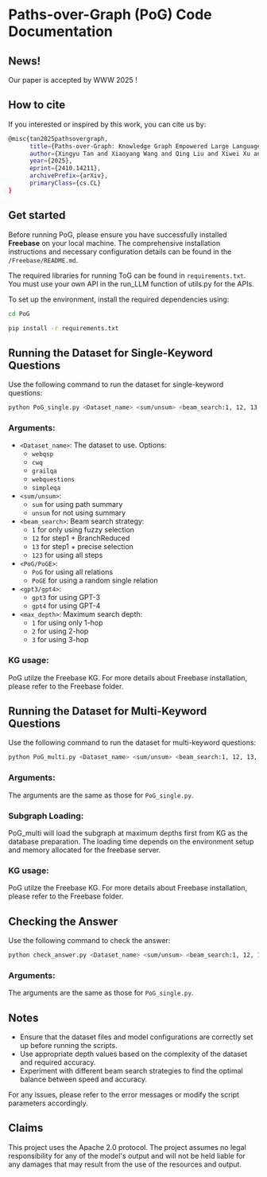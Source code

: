 # Paths-over-Graph (PoG) Code Documentation

## News!
Our paper is accepted by WWW 2025 ! 

## How to cite
If you interested or inspired by this work, you can cite us by:
```sh
@misc{tan2025pathsovergraph,
      title={Paths-over-Graph: Knowledge Graph Empowered Large Language Model Reasoning}, 
      author={Xingyu Tan and Xiaoyang Wang and Qing Liu and Xiwei Xu and Xin Yuan and Wenjie Zhang},
      year={2025},
      eprint={2410.14211},
      archivePrefix={arXiv},
      primaryClass={cs.CL}
}
```

## Get started
Before running PoG, please ensure you have successfully installed **Freebase** on your local machine. The comprehensive installation instructions and necessary configuration details can be found in the `/Freebase/README.md`.

The required libraries for running ToG can be found in `requirements.txt`. You must use your own API in the run_LLM function of utils.py for the APIs.

To set up the environment, install the required dependencies using:

```bash
cd PoG
```

```bash
pip install -r requirements.txt
```


## Running the Dataset for Single-Keyword Questions

Use the following command to run the dataset for single-keyword questions:

```bash
python PoG_single.py <Dataset_name> <sum/unsum> <beam_search:1, 12, 13, 123> <PoG/PoGE> <gpt3/gpt4> <max_depth 1/2/3>
```

### Arguments:
- `<Dataset_name>`: The dataset to use. Options:
  - `webqsp`
  - `cwq`
  - `grailqa`
  - `webquestions`
  - `simpleqa`
- `<sum/unsum>`: 
  - `sum` for using path summary
  - `unsum` for not using summary
- `<beam_search>`: Beam search strategy:
  - `1` for only using fuzzy selection
  - `12` for step1 + BranchReduced
  - `13` for step1 + precise selection
  - `123` for using all steps
- `<PoG/PoGE>`:
  - `PoG` for using all relations
  - `PoGE` for using a random single relation
- `<gpt3/gpt4>`:
  - `gpt3` for using GPT-3
  - `gpt4` for using GPT-4
- `<max_depth>`: Maximum search depth:
  - `1` for using only 1-hop
  - `2` for using 2-hop
  - `3` for using 3-hop

### KG usage:
PoG utilze the Freebase KG. For more details about Freebase installation, please refer to the Freebase folder.

## Running the Dataset for Multi-Keyword Questions

Use the following command to run the dataset for multi-keyword questions:

```bash
python PoG_multi.py <Dataset_name> <sum/unsum> <beam_search:1, 12, 13, 123> <PoG/PoGE> <gpt3/gpt4> <max_depth 1/2/3>
```

### Arguments:
The arguments are the same as those for `PoG_single.py`.

### Subgraph Loading:
PoG_multi will load the subgraph at maximum depths first from KG as the database preparation. The loading time depends on the environment setup and memory allocated for the freebase server.

### KG usage:
PoG utilze the Freebase KG. For more details about Freebase installation, please refer to the Freebase folder.
## Checking the Answer

Use the following command to check the answer:

```bash
python check_answer.py <Dataset_name> <sum/unsum> <beam_search:1, 12, 13, 123> <PoG/PoGE> <gpt3/gpt4> <max_depth 1/2/3>
```

### Arguments:
The arguments are the same as those for `PoG_single.py`.

## Notes
- Ensure that the dataset files and model configurations are correctly set up before running the scripts.
- Use appropriate depth values based on the complexity of the dataset and required accuracy.
- Experiment with different beam search strategies to find the optimal balance between speed and accuracy.

For any issues, please refer to the error messages or modify the script parameters accordingly.

## Claims
This project uses the Apache 2.0 protocol. The project assumes no legal responsibility for any of the model's output and will not be held liable for any damages that may result from the use of the resources and output.
